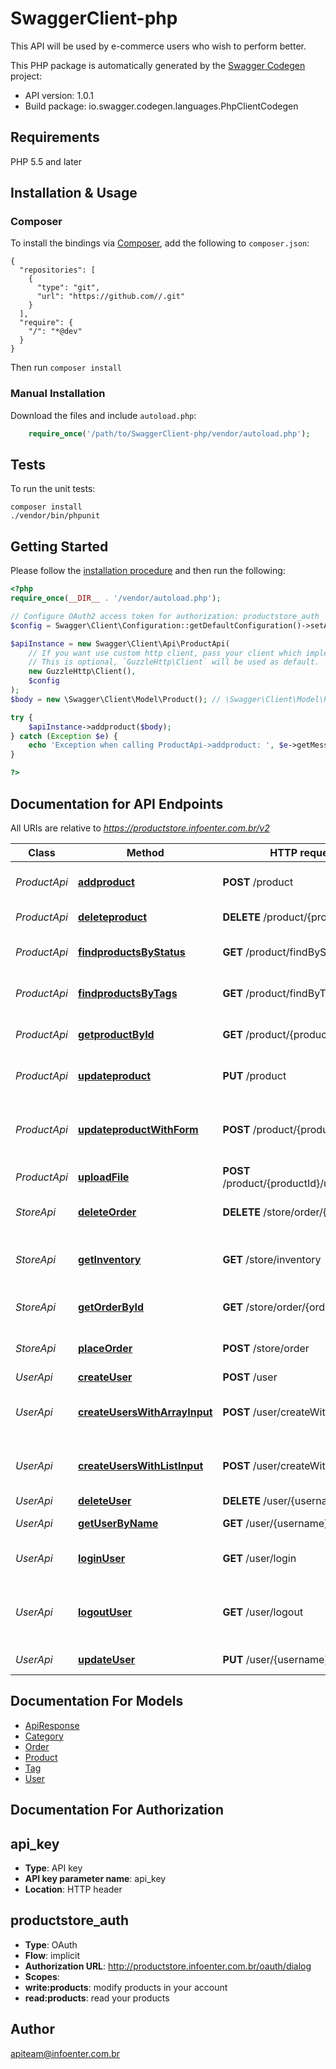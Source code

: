 # SwaggerClient-php
This API will be used by e-commerce users who wish to perform better.

This PHP package is automatically generated by the [Swagger Codegen](https://github.com/swagger-api/swagger-codegen) project:

- API version: 1.0.1
- Build package: io.swagger.codegen.languages.PhpClientCodegen

## Requirements

PHP 5.5 and later

## Installation & Usage
### Composer

To install the bindings via [Composer](http://getcomposer.org/), add the following to `composer.json`:

```
{
  "repositories": [
    {
      "type": "git",
      "url": "https://github.com//.git"
    }
  ],
  "require": {
    "/": "*@dev"
  }
}
```

Then run `composer install`

### Manual Installation

Download the files and include `autoload.php`:

```php
    require_once('/path/to/SwaggerClient-php/vendor/autoload.php');
```

## Tests

To run the unit tests:

```
composer install
./vendor/bin/phpunit
```

## Getting Started

Please follow the [installation procedure](#installation--usage) and then run the following:

```php
<?php
require_once(__DIR__ . '/vendor/autoload.php');

// Configure OAuth2 access token for authorization: productstore_auth
$config = Swagger\Client\Configuration::getDefaultConfiguration()->setAccessToken('YOUR_ACCESS_TOKEN');

$apiInstance = new Swagger\Client\Api\ProductApi(
    // If you want use custom http client, pass your client which implements `GuzzleHttp\ClientInterface`.
    // This is optional, `GuzzleHttp\Client` will be used as default.
    new GuzzleHttp\Client(),
    $config
);
$body = new \Swagger\Client\Model\Product(); // \Swagger\Client\Model\Product | product object that needs to be added to the store

try {
    $apiInstance->addproduct($body);
} catch (Exception $e) {
    echo 'Exception when calling ProductApi->addproduct: ', $e->getMessage(), PHP_EOL;
}

?>
```

## Documentation for API Endpoints

All URIs are relative to *https://productstore.infoenter.com.br/v2*

Class | Method | HTTP request | Description
------------ | ------------- | ------------- | -------------
*ProductApi* | [**addproduct**](docs/Api/ProductApi.md#addproduct) | **POST** /product | Add a new product to the store
*ProductApi* | [**deleteproduct**](docs/Api/ProductApi.md#deleteproduct) | **DELETE** /product/{productId} | Deletes a product
*ProductApi* | [**findproductsByStatus**](docs/Api/ProductApi.md#findproductsbystatus) | **GET** /product/findByStatus | Finds products by status
*ProductApi* | [**findproductsByTags**](docs/Api/ProductApi.md#findproductsbytags) | **GET** /product/findByTags | Finds products by tags
*ProductApi* | [**getproductById**](docs/Api/ProductApi.md#getproductbyid) | **GET** /product/{productId} | Find product by ID
*ProductApi* | [**updateproduct**](docs/Api/ProductApi.md#updateproduct) | **PUT** /product | Update an existing product
*ProductApi* | [**updateproductWithForm**](docs/Api/ProductApi.md#updateproductwithform) | **POST** /product/{productId} | Updates a product in the store with form data
*ProductApi* | [**uploadFile**](docs/Api/ProductApi.md#uploadfile) | **POST** /product/{productId}/uploadImage | uploads an image
*StoreApi* | [**deleteOrder**](docs/Api/StoreApi.md#deleteorder) | **DELETE** /store/order/{orderId} | Delete purchase order by ID
*StoreApi* | [**getInventory**](docs/Api/StoreApi.md#getinventory) | **GET** /store/inventory | Returns product inventories by status
*StoreApi* | [**getOrderById**](docs/Api/StoreApi.md#getorderbyid) | **GET** /store/order/{orderId} | Find purchase order by ID
*StoreApi* | [**placeOrder**](docs/Api/StoreApi.md#placeorder) | **POST** /store/order | Place an order for a product
*UserApi* | [**createUser**](docs/Api/UserApi.md#createuser) | **POST** /user | Create user
*UserApi* | [**createUsersWithArrayInput**](docs/Api/UserApi.md#createuserswitharrayinput) | **POST** /user/createWithArray | Creates list of users with given input array
*UserApi* | [**createUsersWithListInput**](docs/Api/UserApi.md#createuserswithlistinput) | **POST** /user/createWithList | Creates list of users with given input array
*UserApi* | [**deleteUser**](docs/Api/UserApi.md#deleteuser) | **DELETE** /user/{username} | Delete user
*UserApi* | [**getUserByName**](docs/Api/UserApi.md#getuserbyname) | **GET** /user/{username} | Get user by user name
*UserApi* | [**loginUser**](docs/Api/UserApi.md#loginuser) | **GET** /user/login | Logs user into the system
*UserApi* | [**logoutUser**](docs/Api/UserApi.md#logoutuser) | **GET** /user/logout | Logs out current logged in user session
*UserApi* | [**updateUser**](docs/Api/UserApi.md#updateuser) | **PUT** /user/{username} | Updated user


## Documentation For Models

 - [ApiResponse](docs/Model/ApiResponse.md)
 - [Category](docs/Model/Category.md)
 - [Order](docs/Model/Order.md)
 - [Product](docs/Model/Product.md)
 - [Tag](docs/Model/Tag.md)
 - [User](docs/Model/User.md)


## Documentation For Authorization


## api_key

- **Type**: API key
- **API key parameter name**: api_key
- **Location**: HTTP header

## productstore_auth

- **Type**: OAuth
- **Flow**: implicit
- **Authorization URL**: http://productstore.infoenter.com.br/oauth/dialog
- **Scopes**: 
 - **write:products**: modify products in your account
 - **read:products**: read your products


## Author

apiteam@infoenter.com.br


